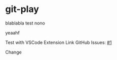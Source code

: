 # git-play

blablabla test nono

yeaahf

Test with VSCode Extension Link GitHub Issues: [#1](/../../issues/1)

Change
